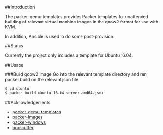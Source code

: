 ##Introduction

The packer-qemu-templates provides Packer templates for unattended building of
relevant virtual machine images in the qcow2 format for use with KVM.

In addition, Ansible is used to do some post-provision. 


##Status

Currently the project only includes a template for Ubuntu 16.04.


##Usage

###Build qcow2 image
Go into the relevant template directory and run packer build on
the relevant json file.

```bash
$ cd ubuntu
$ packer build ubuntu-16.04-server-amd64.json
```

##Acknowledgements

* [packer-qemu-templates](https://github.com/jakobadam/packer-qemu-templates)
* [packer-images](https://github.com/opentable/packer-images.git)
* [packer-windows](https://github.com/joefitzgerald/packer-windows)
* [box-cutter](https://github.com/boxcutter/)

